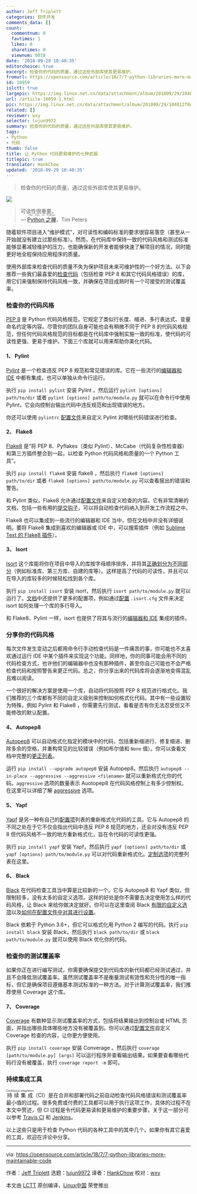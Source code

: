 ```yaml
---
author: Jeff Triplett
categories: 软件开发
comments_data: []
count:
  commentnum: 0
  favtimes: 1
  likes: 0
  sharetimes: 0
  viewnum: 8018
date: '2018-09-29 10:48:35'
editorchoice: true
excerpt: 检查你的代码的质量，通过这些外部库使其更易维护。
fromurl: https://opensource.com/article/18/7/7-python-libraries-more-maintainable-code
id: 10059
islctt: true
largepic: https://img.linux.net.cn/data/attachment/album/201809/29/104812f8wbi2sbpa2znspa.jpg
url: /article-10059-1.html
pic: https://img.linux.net.cn/data/attachment/album/201809/29/104812f8wbi2sbpa2znspa.jpg.thumb.jpg
related: []
reviewer: wxy
selector: lujun9972
summary: 检查你的代码的质量，通过这些外部库使其更易维护。
tags:
- Python
- 代码
thumb: false
title: 让 Python 代码更易维护的七种武器
titlepic: true
translator: HankChow
updated: '2018-09-29 10:48:35'
---
```



> 
> 检查你的代码的质量，通过这些外部库使其更易维护。
> 
> 
> 


![](/data/attachment/album/201809/29/104812f8wbi2sbpa2znspa.jpg)



> 
> 可读性很重要。  
>  — <ruby> <a href="https://www.python.org/dev/peps/pep-0020/">  Python 之禅 </a> <rt>  The Zen of Python </rt></ruby>，Tim Peters
> 
> 
> 


随着软件项目进入“维护模式”，对可读性和编码标准的要求很容易落空（甚至从一开始就没有建立过那些标准）。然而，在代码库中保持一致的代码风格和测试标准能够显著减轻维护的压力，也能确保新的开发者能够快速了解项目的情况，同时能更好地全程保持应用程序的质量。


使用外部库来检查代码的质量不失为保护项目未来可维护性的一个好方法。以下会推荐一些我们最喜爱的[检查代码](https://en.wikipedia.org/wiki/Lint_(software))（包括检查 PEP 8 和其它代码风格错误）的库，用它们来强制保持代码风格一致，并确保在项目成熟时有一个可接受的测试覆盖率。


### 检查你的代码风格


[PEP 8](https://www.python.org/dev/peps/pep-0008/) 是 Python 代码风格规范，它规定了类似行长度、缩进、多行表达式、变量命名约定等内容。尽管你的团队自身可能也会有稍微不同于 PEP 8 的代码风格规范，但任何代码风格规范的目标都是在代码库中强制实施一致的标准，使代码的可读性更强、更易于维护。下面三个库就可以用来帮助你美化代码。


#### 1、 Pylint


[Pylint](https://www.pylint.org/) 是一个检查违反 PEP 8 规范和常见错误的库。它在一些流行的[编辑器和 IDE](https://pylint.readthedocs.io/en/latest/user_guide/ide-integration.html) 中都有集成，也可以单独从命令行运行。


执行 `pip install pylint` 安装 Pylint 。然后运行 `pylint [options] path/to/dir` 或者 `pylint [options] path/to/module.py` 就可以在命令行中使用 Pylint，它会向控制台输出代码中违反规范和出现错误的地方。


你还可以使用 `pylintrc` [配置文件](https://pylint.readthedocs.io/en/latest/user_guide/run.html#command-line-options)来自定义 Pylint 对哪些代码错误进行检查。


#### 2、 Flake8


[Flake8](http://flake8.pycqa.org/en/latest/) 是“将 PEP 8、Pyflakes（类似 Pylint）、McCabe（代码复杂性检查器）和第三方插件整合到一起，以检查 Python 代码风格和质量的一个 Python 工具”。


执行 `pip install flake8` 安装 flake8 ，然后执行 `flake8 [options] path/to/dir` 或者 `flake8 [options] path/to/module.py` 可以查看报出的错误和警告。


和 Pylint 类似，Flake8 允许通过[配置文件](http://flake8.pycqa.org/en/latest/user/configuration.html#configuration-locations)来自定义检查的内容。它有非常清晰的文档，包括一些有用的[提交钩子](http://flake8.pycqa.org/en/latest/user/using-hooks.html)，可以将自动检查代码纳入到开发工作流程之中。


Flake8 也可以集成到一些流行的编辑器和 IDE 当中，但在文档中并没有详细说明。要将 Flake8 集成到喜欢的编辑器或 IDE 中，可以搜索插件（例如 [Sublime Text 的 Flake8 插件](https://github.com/SublimeLinter/SublimeLinter-flake8)）。


#### 3、 Isort


[Isort](https://github.com/timothycrosley/isort) 这个库能将你在项目中导入的库按字母顺序排序，并将其[正确划分为不同部分](https://github.com/timothycrosley/isort#how-does-isort-work)（例如标准库、第三方库、自建的库等）。这样提高了代码的可读性，并且可以在导入的库较多的时候轻松找到各个库。


执行 `pip install isort` 安装 isort，然后执行 `isort path/to/module.py` 就可以运行了。[文档](https://github.com/timothycrosley/isort#using-isort)中还提供了更多的配置项，例如通过[配置](https://github.com/timothycrosley/isort#configuring-isort) `.isort.cfg` 文件来决定 isort 如何处理一个库的多行导入。


和 Flake8、Pylint 一样，isort 也提供了将其与流行的[编辑器和 IDE](https://github.com/timothycrosley/isort/wiki/isort-Plugins) 集成的插件。


### 分享你的代码风格


每次文件发生变动之后都用命令行手动检查代码是一件痛苦的事，你可能也不太喜欢通过运行 IDE 中某个插件来实现这个功能。同样地，你的同事可能会用不同的代码检查方式，也许他们的编辑器中也没有那种插件，甚至你自己可能也不会严格检查代码和按照警告来更正代码。总之，你分享出来的代码库将会逐渐地变得混乱且难以阅读。


一个很好的解决方案是使用一个库，自动将代码按照 PEP 8 规范进行格式化。我们推荐的三个库都有不同的自定义级别来控制如何格式化代码。其中有一些设置较为特殊，例如 Pylint 和 Flake8 ，你需要先行测试，看看是否有你无法忍受但又不能修改的默认配置。


#### 4、 Autopep8


[Autopep8](https://github.com/hhatto/autopep8) 可以自动格式化指定的模块中的代码，包括重新缩进行、修复缩进、删除多余的空格，并重构常见的比较错误（例如布尔值和 `None` 值）。你可以查看文档中完整的[更正列表](https://github.com/hhatto/autopep8#id4)。


运行 `pip install --upgrade autopep8` 安装 Autopep8。然后执行 `autopep8 --in-place --aggressive --aggressive <filename>` 就可以重新格式化你的代码。`aggressive` 选项的数量表示 Auotopep8 在代码风格控制上有多少控制权。在这里可以详细了解 [aggressive](https://github.com/hhatto/autopep8#id5) 选项。


#### 5、 Yapf


[Yapf](https://github.com/google/yapf) 是另一种有自己的[配置项](https://github.com/google/yapf#usage)列表的重新格式化代码的工具。它与 Autopep8 的不同之处在于它不仅会指出代码中违反 PEP 8 规范的地方，还会对没有违反 PEP 8 但代码风格不一致的地方重新格式化，旨在令代码的可读性更强。


执行 `pip install yapf` 安装 Yapf，然后执行 `yapf [options] path/to/dir` 或 `yapf [options] path/to/module.py` 可以对代码重新格式化。[定制选项](https://github.com/google/yapf#usage)的完整列表在这里。


#### 6、 Black


[Black](https://github.com/ambv/black) 在代码检查工具当中算是比较新的一个。它与 Autopep8 和 Yapf 类似，但限制较多，没有太多的自定义选项。这样的好处是你不需要去决定使用怎么样的代码风格，让 Black 来给你做决定就好。你可以在这里查阅 Black [有限的自定义选项](https://github.com/ambv/black#command-line-options)以及[如何在配置文件中对其进行设置](https://github.com/ambv/black#pyprojecttoml)。


Black 依赖于 Python 3.6+，但它可以格式化用 Python 2 编写的代码。执行 `pip install black` 安装 Black，然后执行 `black path/to/dir` 或 `black path/to/module.py` 就可以使用 Black 优化你的代码。


### 检查你的测试覆盖率


如果你正在进行编写测试，你需要确保提交到代码库的新代码都已经测试通过，并且不会降低测试覆盖率。虽然测试覆盖率不是衡量测试有效性和充分性的唯一指标，但它是确保项目遵循基本测试标准的一种方法。对于计算测试覆盖率，我们推荐使用 Coverage 这个库。


#### 7、 Coverage


[Coverage](https://coverage.readthedocs.io/en/latest/) 有数种显示测试覆盖率的方式，包括将结果输出到控制台或 HTML 页面，并指出哪些具体哪些地方没有被覆盖到。你可以通过[配置文件](https://coverage.readthedocs.io/en/latest/config.html)自定义 Coverage 检查的内容，让你更方便使用。


执行 `pip install coverage` 安装 Converage 。然后执行 `coverage [path/to/module.py] [args]` 可以运行程序并查看输出结果。如果要查看哪些代码行没有被覆盖，执行 `coverage report -m` 即可。


### 持续集成工具


<ruby> 持续集成 <rt>  Continuous integration </rt></ruby>（CI）是在合并和部署代码之前自动检查代码风格错误和测试覆盖率最小值的过程。很多免费或付费的工具都可以用于执行这项工作，具体的过程不在本文中赘述，但 CI 过程是令代码更易读和更易维护的重要步骤，关于这一部分可以参考 [Travis CI](https://travis-ci.org/) 和 [Jenkins](https://jenkins.io/)。


以上这些只是用于检查 Python 代码的各种工具中的其中几个。如果你有其它喜爱的工具，欢迎在评论中分享。




---


via: <https://opensource.com/article/18/7/7-python-libraries-more-maintainable-code>


作者：[Jeff Triplett](https://opensource.com/users/laceynwilliams) 选题：[lujun9972](https://github.com/lujun9972) 译者：[HankChow](https://github.com/HankChow) 校对：[wxy](https://github.com/wxy)


本文由 [LCTT](https://github.com/LCTT/TranslateProject) 原创编译，[Linux中国](https://linux.cn/) 荣誉推出